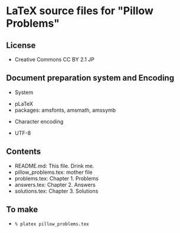 # LaTeX source files for "Pillow Problems"

## License

* Creative Commons CC BY 2.1 JP

## Document preparation system and Encoding

* System
 + pLaTeX
 + packages: amsfonts, amsmath, amssymb

* Character encoding
 + UTF-8

## Contents

* README.md: This file. Drink me.
* pillow_problems.tex: mother file
* problems.tex: Chapter 1. Problems
* answers.tex: Chapter 2. Answers
* solutions.tex: Chapter 3. Solutions

## To make

 + `% platex pillow_problems.tex`
